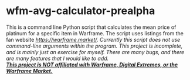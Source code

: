 # wfm-avg-calculator-prealpha
This is a command line Python script that calculates the mean price of platinum for a specific item in Warframe.
The script uses listings from the fan website <i>https://warframe.market/<i>. Currently this script does not use command-line arguments within the program.
This project is incomplete, and is mainly just an exercise for myself. There are many bugs, and there are many features that I would like to add. <br>
<b><u>This project is NOT affiliated with Warframe, Digital Extremes, or the Warframe Market.</u></b>
